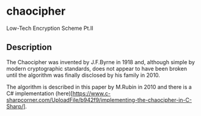 # chaocipher
Low-Tech Encryption Scheme Pt.II

## Description

The Chaocipher was invented by J.F.Byrne in 1918 and, although simple by modern cryptographic standards, does not appear to have been broken until the algorithm was finally disclosed by his family in 2010.

The algorithm is described in this paper by M.Rubin in 2010 and there is a C# implementation (here)[https://www.c-sharpcorner.com/UploadFile/b942f9/implementing-the-chaocipher-in-C-Sharp/]. 
